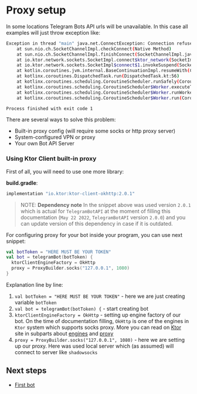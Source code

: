# Proxy setup

In some locations Telegram Bots API urls will be unavailable. In this case all examples will just throw exception like:

```bash
Exception in thread "main" java.net.ConnectException: Connection refused
	at sun.nio.ch.SocketChannelImpl.checkConnect(Native Method)
	at sun.nio.ch.SocketChannelImpl.finishConnect(SocketChannelImpl.java:717)
	at io.ktor.network.sockets.SocketImpl.connect$ktor_network(SocketImpl.kt:36)
	at io.ktor.network.sockets.SocketImpl$connect$1.invokeSuspend(SocketImpl.kt)
	at kotlin.coroutines.jvm.internal.BaseContinuationImpl.resumeWith(ContinuationImpl.kt:33)
	at kotlinx.coroutines.DispatchedTask.run(DispatchedTask.kt:56)
	at kotlinx.coroutines.scheduling.CoroutineScheduler.runSafely(CoroutineScheduler.kt:571)
	at kotlinx.coroutines.scheduling.CoroutineScheduler$Worker.executeTask(CoroutineScheduler.kt:738)
	at kotlinx.coroutines.scheduling.CoroutineScheduler$Worker.runWorker(CoroutineScheduler.kt:678)
	at kotlinx.coroutines.scheduling.CoroutineScheduler$Worker.run(CoroutineScheduler.kt:665)

Process finished with exit code 1
```

There are several ways to solve this problem:

* Built-in proxy config (will require some socks or http proxy server)
* System-configured VPN or proxy
* Your own Bot API Server

### Using Ktor Client built-in proxy

First of all, you will need to use one more library:

**build.gradle**:

```groovy
implementation "io.ktor:ktor-client-okhttp:2.0.1"
```

> NOTE: **Dependency note**
> In the snippet above was used version `2.0.1` which is actual for `TelegramBotAPI` at the moment of filling this documentation (`May 22 2022`, `TelegramBotAPI` version `2.0.0`) and you can update version of this dependency in case if it is outdated.

For configuring proxy for your bot inside your program, you can use next snippet:

```kotlin
val botToken = "HERE MUST BE YOUR TOKEN"
val bot = telegramBot(botToken) {
  ktorClientEngineFactory = OkHttp
  proxy = ProxyBuilder.socks("127.0.0.1", 1080)
}
```

Explanation line by line:

1. `val botToken = "HERE MUST BE YOUR TOKEN"` - here we are just creating variable `botToken`
2. `val bot = telegramBot(botToken) {` - start creating bot
3. `ktorClientEngineFactory = OkHttp` - setting up engine factory of our bot. On the time of documentation filling, `OkHttp` is one of the engines in `Ktor` system which supports socks proxy. More you can read on [Ktor](https://ktor.io) site in subparts about [engines](https://ktor.io/clients/http-client/engines.html#okhttp) and [proxy](https://ktor.io/clients/http-client/features/proxy.html)
4. `proxy = ProxyBuilder.socks("127.0.0.1", 1080)` - here we are setting up our proxy. Here was used local server which (as assumed) will connect to server like `shadowsocks`

## Next steps

* [First bot](first-bot.md)